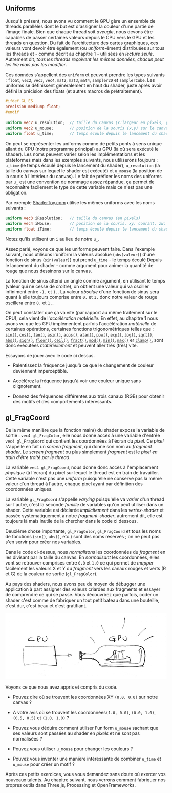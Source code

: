 ## Uniforms

Jusqu'à présent, nous avons vu comment le GPU gère un ensemble de threads parallèles dont le but est d'assigner la couleur d'une partie de l'image finale.
Bien que chaque thread soit *aveugle*, nous devons être capables de passer certaines valeurs depuis le CPU vers le GPU et les threads en question.
Du fait de l'architecture des cartes graphiques, ces valeurs vont devoir être également (ou *uniform*-ément) distribuées sur tous les threads et - comme décrit au chapitre 1 - utilisées en *lecture seule*.
Autrement dit, _tous les threads reçoivent les mêmes données, chacun peut les lire mais pas les modifier_.

Ces données s'appellent des `uniform` et peuvent prendre les types suivants : `float`, `vec2`, `vec3`, `vec4`, `mat2`, `mat3`, `mat4`, `sampler2D` et `samplerCube`.
Les uniforms se définissent généralement en haut du shader, juste après avoir défini la précision des floats (et autres macros de prétraitement).

```glsl
#ifdef GL_ES
precision mediump float;
#endif

uniform vec2 u_resolution;  // taille du Canvas (x:largeur en pixels, y:hauteur en pixels)
uniform vec2 u_mouse;       // position de la souris (x,y) sur le canvas en pixels
uniform float u_time;       // temps écoulé depuis le lancement du shader
```

On peut se représenter les uniforms comme de petits ponts à sens unique allant du CPU (notre programme principal) au GPU (là où sera exécuté le shader).
Les noms peuvent varier selon les implémentations et les plateformes mais dans les exemples suivants, nous utiliserons toujours : `u_time` (le temps écoulé depuis le lancement du shader),
`u_resolution` (la taille du canvas sur lequel le shader est exécuté) et `u_mouse` (la position de la souris à l'intérieur du canvas).
Le fait de préfixer les noms des uniforms par `u_` est une convention de nommage assez répandue, ça permet de reconnaître facilement le type de cette variable mais ce n'est pas une obligation.

Par exemple [ShaderToy.com](https://www.shadertoy.com/) utilise les mêmes uniforms avec les noms suivants :

```glsl
uniform vec3 iResolution;   // taille du canvas (en pixels)
uniform vec4 iMouse;        // position de la souris. xy: courant, zw: au click
uniform float iTime;        // temps écoulé depuis le lancement du shader (en secondes)
```

Notez qu'ils utilisent un `i` au lieu de notre `u_`.

Assez parlé, voyons ce que les uniforms peuvent faire.
Dans l'exemple suivant, nous utilisons l'uniform la valeurs absolue (`abs(valeur)`) d'une fonction de sinus (`sin(valeur)`) qui prend `u_time` - le temps écoulé Depuis le lancement du shader - comme argument pour animer la quantité de rouge que nous dessinons sur le canvas.

La fonction de sinus attend un angle comme argument, en utilisant le temps (valeur qui ne cesse de croître), on obtient une valeur qui va osciller infiniment entre `-1.` et `1.`.
La valeur *absolue* d'une fonction de sinus sera quant à elle toujours comprise entre `0.` et `1.` donc notre valeur de rouge oscillera entre `0.` et `1.`.

<div class="codeAndCanvas" data="time.frag"></div>

On peut constater que ça va vite (par rapport au même traitement sur le CPU), cela vient de l'*accélération matérielle*.
En effet, au chapitre 1 nous avons vu que les GPU implémentent parfois l'accélération *matérielle* de certaines opérations, certaines fonctions trigonométriques telles que :
[`sin()`](../glossary/?search=sin), [`cos()`](../glossary/?search=cos), [`tan()`](../glossary/?search=tan), [`asin()`](../glossary/?search=asin), [`acos()`](../glossary/?search=acos), [`atan()`](../glossary/?search=atan), [`pow()`](../glossary/?search=pow), [`exp()`](../glossary/?search=exp), [`log()`](../glossary/?search=log), [`sqrt()`](../glossary/?search=sqrt), [`abs()`](../glossary/?search=abs), [`sign()`](../glossary/?search=sign), [`floor()`](../glossary/?search=floor), [`ceil()`](../glossary/?search=ceil), [`fract()`](../glossary/?search=fract), [`mod()`](../glossary/?search=mod), [`min()`](../glossary/?search=min), [`max()`](../glossary/?search=max) er [`clamp()`](../glossary/?search=clamp),
sont donc exécutées _matériellement_ et peuvent aller très (très) vite.

Essayons de jouer avec le code ci dessus.

* Ralentissez la fréquence jusqu'à ce que le changement de couleur deviennent imperceptible.

* Accélérez la fréquence jusqu'à voir une couleur unique sans clignotement.

* Donnez des fréquences différentes aux trois canaux (RGB) pour obtenir des motifs et des comportements intéressants.

## gl_FragCoord

De la même manière que la fonction main() du shader expose la variable de sortie : `vec4 gl_FragColor`, elle nous donne accès à une variable d'entrée `vec4 gl_FragCoord`
qui contient les coordonnées à l'écran du *pixel*.
Ce *pixel* s'appelle en fait un *screen fragment*, qui donne son nom au *fragment shader*.
Le *screen fragment* ou plus simplement *fragment* est le _pixel en train d'être traité par le thread_.

La variable `vec4 gl_FragCoord`, nous donne donc accès à l'emplacement _physique_ (à l'écran) du pixel sur lequel le thread est en train de travailler.
Cette variable n'est pas une *uniform* puisqu'elle ne conserve pas la même valeur d'un thread à l'autre, chaque pixel ayant par définition des coordonnées uniques.

La variable `gl_FragCoord` s'appelle *varying* puisqu'elle va *varier* d'un thread sur l'autre, c'est la seconde _famille_ de variables qu'on peut utiliser dans un shader.
Cette variable est déclarée *implicitement* dans les _vertex-shader_ et passée systématiquement à notre *fragment-shader*, autrement dit, elle est toujours là mais inutile de la chercher dans le code ci dessous.

Deuxième chose importante, `gl_FragColor`, `gl_FragCoord` et tous les noms de fonctions (`sin()`, `abs()`, etc.) sont des noms réservés ; on ne peut pas s'en servir pour créer nos variables.

<div class="codeAndCanvas" data="space.frag"></div>

Dans le code ci-dessus, nous *normalisons* les coordonnées du *fragment* en les divisant par la taille du canvas.
En *normalisant* les coordonnées, elles vont se retrouver comprises entre `0.0` et `1.0` ce qui permet de *mapper* facilement les valeurs X et Y du *fragment* vers les canaux rouges et verts (R et G) de la couleur de sortie (`gl_FragColor`).

Au pays des shaders, nous avons peu de moyen de débugger une application à part assigner des valeurs criardes aux fragments et essayer de comprendre ce qui se passe.
Vous découvrirez que parfois, coder un shader c'est comme de fabriquer un tout petit bateau dans une bouteille, c'est dur, c'est beau et c'est gratifiant.

![](08.png)

Voyons ce que nous avez appris et compris du code.

* Pouvez dire où se trouvent les coordonnées XY `(0.0, 0.0)` sur notre canvas ?

* A votre avis où se trouvent les coordonnées`(1.0, 0.0)`, `(0.0, 1.0)`, `(0.5, 0.5)` et `(1.0, 1.0)` ?

* Pouvez vous déduire comment utiliser l'uniform `u_mouse` sachant que ses valeurs sont passées au shader en _pixels_ et ne sont pas normalisées ?

* Pouvez vous utiliser `u_mouse` pour changer les couleurs ?

* Pouvez vous inventer une manière intéressante de combiner `u_time` et `u_mouse` pour créer un motif ?

Après ces petits exercices, vous vous demandez sans doute où exercer vos nouveaux talents.
Au chapitre suivant, nous verrons comment fabriquer nos propres outils dans Three.js, Processing et OpenFrameworks.
